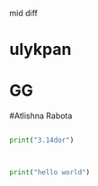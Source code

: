 
mid diff 

# ulykpan
# GG 
#Atlishna Rabota





```python

print("3.14dor")



print("hello world")


```
